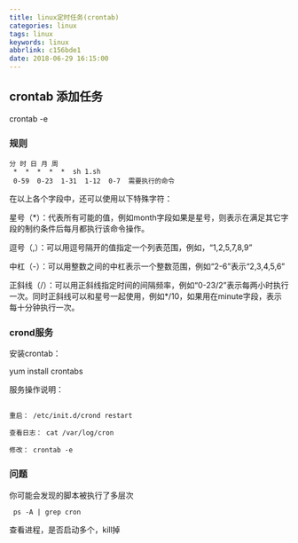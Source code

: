 ```yaml
---
title: linux定时任务(crontab)
categories: linux
tags: linux
keywords: linux
abbrlink: c156bde1
date: 2018-06-29 16:15:00
---
```



## crontab 添加任务

crontab -e

### 规则

```
分 时 日 月 周
 *  *  *  *  *  sh 1.sh
 0-59  0-23  1-31  1-12  0-7  需要执行的命令
```
在以上各个字段中，还可以使用以下特殊字符：

星号（*）：代表所有可能的值，例如month字段如果是星号，则表示在满足其它字段的制约条件后每月都执行该命令操作。

逗号（,）：可以用逗号隔开的值指定一个列表范围，例如，“1,2,5,7,8,9”

中杠（-）：可以用整数之间的中杠表示一个整数范围，例如“2-6”表示“2,3,4,5,6”

正斜线（/）：可以用正斜线指定时间的间隔频率，例如“0-23/2”表示每两小时执行一次。同时正斜线可以和星号一起使用，例如*/10，如果用在minute字段，表示每十分钟执行一次。


### crond服务

安装crontab：

yum install crontabs

服务操作说明：
```

重启： /etc/init.d/crond restart

查看日志： cat /var/log/cron

修改： crontab -e

```

### 问题

你可能会发现的脚本被执行了多层次


```
 ps -A | grep cron 

```

查看进程，是否启动多个，kill掉
